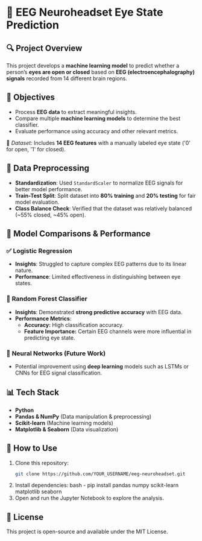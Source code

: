 # 🧠 EEG Neuroheadset Eye State Prediction

## 🔍 Project Overview  
This project develops a **machine learning model** to predict whether a person’s **eyes are open or closed** based on **EEG (electroencephalography) signals** recorded from 14 different brain regions.  

## 🎯 Objectives  
- Process **EEG data** to extract meaningful insights.  
- Compare multiple **machine learning models** to determine the best classifier.  
- Evaluate performance using accuracy and other relevant metrics.  

📌 *Dataset:* Includes **14 EEG features** with a manually labeled eye state ('0' for open, '1' for closed).  

## 🧹 Data Preprocessing  
- **Standardization**: Used `StandardScaler` to normalize EEG signals for better model performance.  
- **Train-Test Split**: Split dataset into **80% training** and **20% testing** for fair model evaluation.  
- **Class Balance Check**: Verified that the dataset was relatively balanced (~55% closed, ~45% open).  

## 🔬 Model Comparisons & Performance  
### ✅ **Logistic Regression**  
- **Insights**: Struggled to capture complex EEG patterns due to its linear nature.  
- **Performance**: Limited effectiveness in distinguishing between eye states.  

### 🌳 **Random Forest Classifier**  
- **Insights**: Demonstrated **strong predictive accuracy** with EEG data.  
- **Performance Metrics**:  
  - **Accuracy:** High classification accuracy.  
  - **Feature Importance:** Certain EEG channels were more influential in predicting eye state.  

### 🤖 **Neural Networks (Future Work)**  
- Potential improvement using **deep learning** models such as LSTMs or CNNs for EEG signal classification.  

## 📊 Tech Stack  
- **Python**  
- **Pandas & NumPy** (Data manipulation & preprocessing)  
- **Scikit-learn** (Machine learning models)  
- **Matplotlib & Seaborn** (Data visualization)  

## 📌 How to Use  
1. Clone this repository:  
   ```bash
   git clone https://github.com/YOUR_USERNAME/eeg-neuroheadset.git
2. Install dependencies:
bash -
pip install pandas numpy scikit-learn matplotlib seaborn
3. Open and run the Jupyter Notebook to explore the analysis.

## 📜 License
This project is open-source and available under the MIT License.

